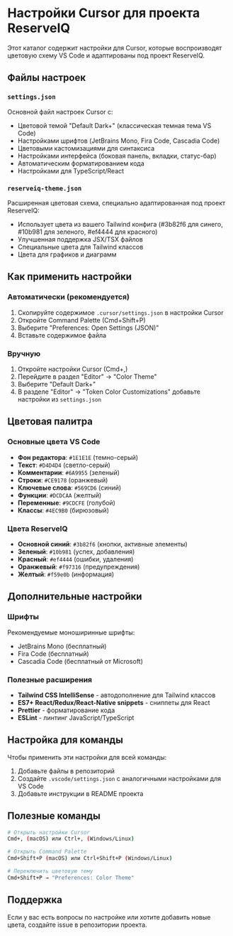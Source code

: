 # Настройки Cursor для проекта ReserveIQ

Этот каталог содержит настройки для Cursor, которые воспроизводят цветовую схему VS Code и адаптированы под проект ReserveIQ.

## Файлы настроек

### `settings.json`

Основной файл настроек Cursor с:

- Цветовой темой "Default Dark+" (классическая темная тема VS Code)
- Настройками шрифтов (JetBrains Mono, Fira Code, Cascadia Code)
- Цветовыми кастомизациями для синтаксиса
- Настройками интерфейса (боковая панель, вкладки, статус-бар)
- Автоматическим форматированием кода
- Настройками для TypeScript/React

### `reserveiq-theme.json`

Расширенная цветовая схема, специально адаптированная под проект ReserveIQ:

- Использует цвета из вашего Tailwind конфига (#3b82f6 для синего, #10b981 для зеленого, #ef4444 для красного)
- Улучшенная поддержка JSX/TSX файлов
- Специальные цвета для Tailwind классов
- Цвета для графиков и диаграмм

## Как применить настройки

### Автоматически (рекомендуется)

1. Скопируйте содержимое `.cursor/settings.json` в настройки Cursor
2. Откройте Command Palette (Cmd+Shift+P)
3. Выберите "Preferences: Open Settings (JSON)"
4. Вставьте содержимое файла

### Вручную

1. Откройте настройки Cursor (Cmd+,)
2. Перейдите в раздел "Editor" → "Color Theme"
3. Выберите "Default Dark+"
4. В разделе "Editor" → "Token Color Customizations" добавьте настройки из `settings.json`

## Цветовая палитра

### Основные цвета VS Code

- **Фон редактора**: `#1E1E1E` (темно-серый)
- **Текст**: `#D4D4D4` (светло-серый)
- **Комментарии**: `#6A9955` (зеленый)
- **Строки**: `#CE9178` (оранжевый)
- **Ключевые слова**: `#569CD6` (синий)
- **Функции**: `#DCDCAA` (желтый)
- **Переменные**: `#9CDCFE` (голубой)
- **Классы**: `#4EC9B0` (бирюзовый)

### Цвета ReserveIQ

- **Основной синий**: `#3b82f6` (кнопки, активные элементы)
- **Зеленый**: `#10b981` (успех, добавления)
- **Красный**: `#ef4444` (ошибки, удаления)
- **Оранжевый**: `#f97316` (предупреждения)
- **Желтый**: `#f59e0b` (информация)

## Дополнительные настройки

### Шрифты

Рекомендуемые моноширинные шрифты:

- JetBrains Mono (бесплатный)
- Fira Code (бесплатный)
- Cascadia Code (бесплатный от Microsoft)

### Полезные расширения

- **Tailwind CSS IntelliSense** - автодополнение для Tailwind классов
- **ES7+ React/Redux/React-Native snippets** - сниппеты для React
- **Prettier** - форматирование кода
- **ESLint** - линтинг JavaScript/TypeScript

## Настройка для команды

Чтобы применить эти настройки для всей команды:

1. Добавьте файлы в репозиторий
2. Создайте `.vscode/settings.json` с аналогичными настройками для VS Code
3. Добавьте инструкции в README проекта

## Полезные команды

```bash
# Открыть настройки Cursor
Cmd+, (macOS) или Ctrl+, (Windows/Linux)

# Открыть Command Palette
Cmd+Shift+P (macOS) или Ctrl+Shift+P (Windows/Linux)

# Переключить цветовую тему
Cmd+Shift+P → "Preferences: Color Theme"
```

## Поддержка

Если у вас есть вопросы по настройке или хотите добавить новые цвета, создайте issue в репозитории проекта.

